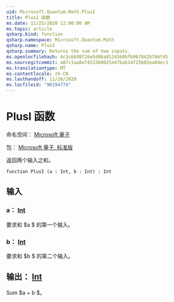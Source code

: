 ```yaml
---
uid: Microsoft.Quantum.Math.PlusI
title: PlusI 函数
ms.date: 11/25/2020 12:00:00 AM
ms.topic: article
qsharp.kind: function
qsharp.namespace: Microsoft.Quantum.Math
qsharp.name: PlusI
qsharp.summary: Returns the sum of two inputs.
ms.openlocfilehash: 4c3c6698f26e5d06a81245b9bfb9b7842b766fd5
ms.sourcegitcommit: a87c1aa8e7453360025e47ba614f25b02ea84ec3
ms.translationtype: MT
ms.contentlocale: zh-CN
ms.lasthandoff: 11/26/2020
ms.locfileid: "96194774"
---
```

# <a name="plusi-function"></a>PlusI 函数

命名空间： [Microsoft 量子](xref:Microsoft.Quantum.Math)

包： [Microsoft 量子. 标准版](https://nuget.org/packages/Microsoft.Quantum.Standard)


返回两个输入之和。

```qsharp
function PlusI (a : Int, b : Int) : Int
```


## <a name="input"></a>输入

### <a name="a--int"></a>a： [Int](xref:microsoft.quantum.lang-ref.int)

要求和 $a $ 的第一个输入。


### <a name="b--int"></a>b： [Int](xref:microsoft.quantum.lang-ref.int)

要求和 $b $ 的第二个输入。



## <a name="output--int"></a>输出： [Int](xref:microsoft.quantum.lang-ref.int)

Sum $a + b $。